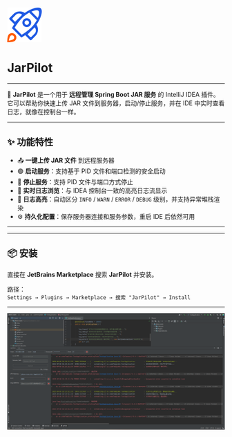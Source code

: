 ![Plugin Icon](./src/main/resources/META-INF/pluginIcon.svg)

# JarPilot

---

🚀 **JarPilot** 是一个用于 **远程管理 Spring Boot JAR 服务** 的 IntelliJ IDEA 插件。  
它可以帮助你快速上传 JAR 文件到服务器，启动/停止服务，并在 IDE 中实时查看日志，就像在控制台一样。

---

## ✨ 功能特性

- 📤 **一键上传 JAR 文件** 到远程服务器
- 🟢 **启动服务**：支持基于 PID 文件和端口检测的安全启动
- 🔴 **停止服务**：支持 PID 文件与端口方式停止
- 📜 **实时日志浏览**：与 IDEA 控制台一致的高亮日志流显示
- 🎨 **日志高亮**：自动区分 `INFO` / `WARN` / `ERROR` / `DEBUG` 级别，并支持异常堆栈渲染
- ⚙️ **持久化配置**：保存服务器连接和服务参数，重启 IDE 后依然可用

---

---

## 📦 安装

直接在 **JetBrains Marketplace** 搜索 **JarPilot** 并安装。

路径：  
`Settings → Plugins → Marketplace → 搜索 "JarPilot" → Install`

---

![img.png](img.png)